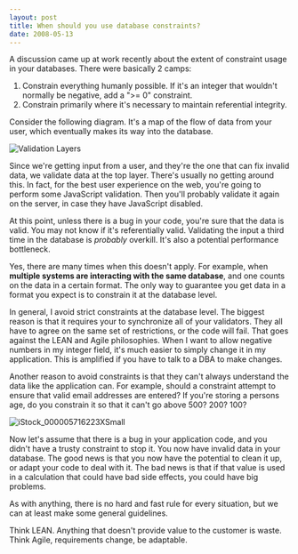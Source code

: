```yaml
---
layout: post
title: When should you use database constraints?
date: 2008-05-13
---
```


A discussion came up at work recently about the extent of constraint usage in your databases. There were basically 2 camps:

1.  Constrain everything humanly possible. If it's an integer that wouldn't normally be negative, add a ">= 0" constraint.
2.  Constrain primarily where it's necessary to maintain referential integrity.  

Consider the following diagram. It's a map of the flow of data from your user, which eventually makes its way into the database.

![Validation Layers](validation-layers.gif)

Since we're getting input from a user, and they're the one that can fix invalid data, we validate data at the top layer. There's usually no getting around this. In fact, for the best user experience on the web, you're going to perform some JavaScript validation. Then you'll probably validate it again on the server, in case they have JavaScript disabled.

At this point, unless there is a bug in your code, you're sure that the data is valid. You may not know if it's referentially valid. Validating the input a third time in the database is _probably_ overkill. It's also a potential performance bottleneck.

Yes, there are many times when this doesn't apply. For example, when **multiple systems are interacting with the same database**, and one counts on the data in a certain format. The only way to guarantee you get data in a format you expect is to constrain it at the database level.

In general, I avoid strict constraints at the database level. The biggest reason is that it requires your to synchronize all of your validators. They all have to agree on the same set of restrictions, or the code will fail. That goes against the LEAN and Agile philosophies. When I want to allow negative numbers in my integer field, it's much easier to simply change it in my application. This is amplified if you have to talk to a DBA to make changes.

Another reason to avoid constraints is that they can't always understand the data like the application can. For example, should a constraint attempt to ensure that valid email addresses are entered? If you're storing a persons age, do you constrain it so that it can't go above 500? 200? 100?

![iStock_000005716223XSmall](istock-000005716223xsmall.jpg) 

Now let's assume that there is a bug in your application code, and you didn't have a trusty constraint to stop it. You now have invalid data in your database. The good news is that you now have the potential to clean it up, or adapt your code to deal with it. The bad news is that if that value is used in a calculation that could have bad side effects, you could have big problems.

As with anything, there is no hard and fast rule for every situation, but we can at least make some general guidelines.

Think LEAN. Anything that doesn't provide value to the customer is waste. Think Agile, requirements change, be adaptable.